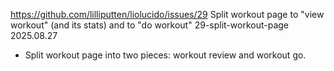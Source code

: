 https://github.com/lilliputten/liolucido/issues/29
Split workout page to "view workout" (and its stats) and to "do workout"
29-split-workout-page
2025.08.27

- Split workout page into two pieces: workout review and workout go.
